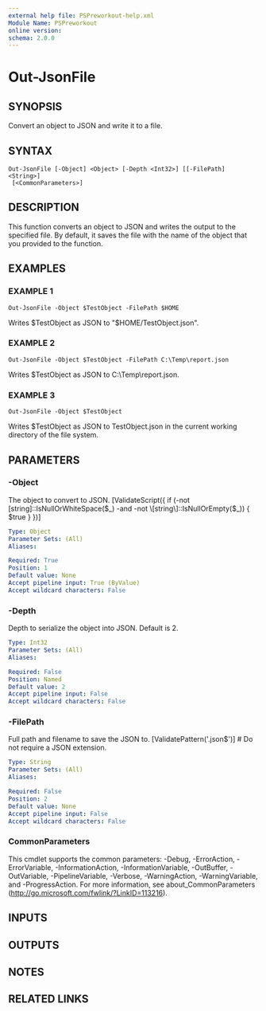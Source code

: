 ```yaml
---
external help file: PSPreworkout-help.xml
Module Name: PSPreworkout
online version:
schema: 2.0.0
---
```


# Out-JsonFile

## SYNOPSIS
Convert an object to JSON and write it to a file.

## SYNTAX

```
Out-JsonFile [-Object] <Object> [-Depth <Int32>] [[-FilePath] <String>]
 [<CommonParameters>]
```

## DESCRIPTION
This function converts an object to JSON and writes the output to the specified file.
By default, it saves the
file with the name of the object that you provided to the function.

## EXAMPLES

### EXAMPLE 1
```
Out-JsonFile -Object $TestObject -FilePath $HOME
```

Writes $TestObject as JSON to "$HOME/TestObject.json".

### EXAMPLE 2
```
Out-JsonFile -Object $TestObject -FilePath C:\Temp\report.json
```

Writes $TestObject as JSON to C:\Temp\report.json.

### EXAMPLE 3
```
Out-JsonFile -Object $TestObject
```

Writes $TestObject as JSON to TestObject.json in the current working directory of the file system.

## PARAMETERS

### -Object
The object to convert to JSON.
\[ValidateScript({ if (-not \[string\]::IsNullOrWhiteSpace($_) -and -not \[string\]::IsNullOrEmpty($_)) { $true } })\]

```yaml
Type: Object
Parameter Sets: (All)
Aliases:

Required: True
Position: 1
Default value: None
Accept pipeline input: True (ByValue)
Accept wildcard characters: False
```

### -Depth
Depth to serialize the object into JSON.
Default is 2.

```yaml
Type: Int32
Parameter Sets: (All)
Aliases:

Required: False
Position: Named
Default value: 2
Accept pipeline input: False
Accept wildcard characters: False
```

### -FilePath
Full path and filename to save the JSON to.
\[ValidatePattern('\.json$')\] # Do not require a JSON extension.

```yaml
Type: String
Parameter Sets: (All)
Aliases:

Required: False
Position: 2
Default value: None
Accept pipeline input: False
Accept wildcard characters: False
```

### CommonParameters
This cmdlet supports the common parameters: -Debug, -ErrorAction, -ErrorVariable, -InformationAction, -InformationVariable, -OutBuffer, -OutVariable, -PipelineVariable, -Verbose, -WarningAction, -WarningVariable, and -ProgressAction. 
For more information, see about_CommonParameters (http://go.microsoft.com/fwlink/?LinkID=113216).

## INPUTS

## OUTPUTS

## NOTES

## RELATED LINKS
